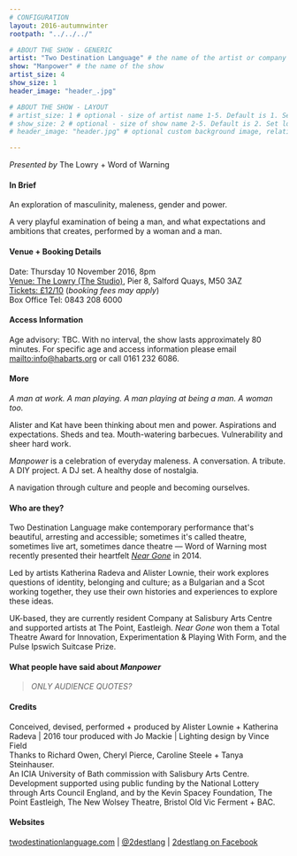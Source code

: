 ```yaml
---
# CONFIGURATION
layout: 2016-autumnwinter
rootpath: "../../../"

# ABOUT THE SHOW - GENERIC
artist: "Two Destination Language" # the name of the artist or company
show: "Manpower" # the name of the show
artist_size: 4
show_size: 1
header_image: "header_.jpg"    

# ABOUT THE SHOW - LAYOUT
# artist_size: 1 # optional - size of artist name 1-5. Default is 1. Set longer names to lower values
# show_size: 2 # optional - size of show name 2-5. Default is 2. Set longer names to lower values
# header_image: "header.jpg" # optional custom background image, relative to current page

---
```

*Presented by* The Lowry + Word of Warning          
         
#### In Brief      
An exploration of masculinity, maleness, gender and power.           
         
A very playful examination of being a man, and what expectations and ambitions that creates, performed by a woman and a man.              
         
#### Venue + Booking Details    
Date: Thursday 10 November 2016, 8pm          
<a href="http://www.thelowry.com/plan-your-visit/getting-here" target="_blank">Venue: The Lowry (The Studio)</a>, Pier 8, Salford Quays, M50 3AZ         
<a href="http://www.thelowry.com/event/manpower" target="_blank">Tickets: £12/10</a> (*booking fees may apply*)         
Box Office Tel: 0843 208 6000          
          
#### Access Information        
Age advisory: TBC. With no interval, the show lasts approximately 80 minutes. For specific age and access information please email <mailto:info@habarts.org> or call 0161 232 6086.     
             
#### More         
*A man at work. A man playing. A man playing at being a man. A woman too.*         
         
Alister and Kat have been thinking about men and power. Aspirations and expectations. Sheds and tea. Mouth-watering barbecues. Vulnerability and sheer hard work.          
         
*Manpower* is a celebration of everyday maleness. A conversation. A tribute. A DIY project. A DJ set. A healthy dose of nostalgia.           
          
A navigation through culture and people and becoming ourselves.          
         
#### Who are they?        
Two Destination Language make contemporary performance that's beautiful, arresting and accessible; sometimes it's called theatre, sometimes live art, sometimes dance theatre — Word of Warning most recently presented their heartfelt [*Near Gone*](/archive/2014-spring/2destlang) in 2014.                
         
Led by artists Katherina Radeva and Alister Lownie, their work explores questions of identity, belonging and culture; as a Bulgarian and a Scot working together, they use their own histories and experiences to explore these ideas.            
          
UK-based, they are currently resident Company at Salisbury Arts Centre and supported artists at The Point, Eastleigh. *Near Gone* won them a Total Theatre Award for Innovation, Experimentation & Playing With Form, and the Pulse Ipswich Suitcase Prize.            
          
#### What people have said about *Manpower*         
>*ONLY AUDIENCE QUOTES?*             
         
#### Credits          
Conceived, devised, performed + produced by Alister Lownie + Katherina Radeva | 2016 tour produced with Jo Mackie | Lighting design by Vince Field<br>Thanks to Richard Owen, Cheryl Pierce, Caroline Steele + Tanya Steinhauser.<br>An ICIA University of Bath commission with Salisbury Arts Centre.<br>Development supported using public funding by the National Lottery through Arts Council England, and by the Kevin Spacey Foundation, The Point Eastleigh, The New Wolsey Theatre, Bristol Old Vic Ferment + BAC.            
         
#### Websites          
<a href="http://www.twodestinationlanguage.com/?page_id=1137" target="_blank">twodestinationlanguage.com</a> | <a href="http://twitter.com/2destlang" target="_blank">@2destlang</a> | <a href="http://facebook.com/2destlang" target="_blank">2destlang on Facebook</a>
